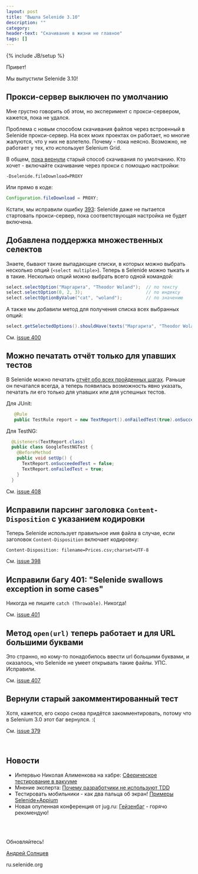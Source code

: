 ```yaml
---
layout: post
title: "Вышла Selenide 3.10"
description: ""
category:
header-text: "Скачивание в жизни не главное"
tags: []
---
```

{% include JB/setup %}

Привет!

Мы выпустили Selenide 3.10! 

## Прокси-сервер выключен по умолчанию

Мне грустно говорить об этом, но эксперимент с прокси-сервером, кажется, пока не удался.

Проблема с новым способом скачивания файлов через встроенный в Selenide прокси-сервер.
На всех моих проектах он работает, но многие жалуются, что у них не взлетело.
Почему - пока неясно. Возможно, не работает у тех, кто использует Selenium Grid.

В общем, [пока вернули](https://github.com/selenide/selenide/issues/402) старый способ скачивания по умолчанию.
Кто хочет - включайте скачивание через прокси с помощью настройки:

```
-Dselenide.fileDownload=PROXY
```

Или прямо в коде:

```java
Configuration.fileDownload = PROXY;
```

Кстати, мы исправили ошибку [393](https://github.com/selenide/selenide/issues/393): Selenide даже не пытается стартовать прокси-сервер, пока соответствующая настройка не будет включена.

## Добавлена поддержка множественных селектов

Знаете, бывают такие выпадающие списки, в которых можно выбрать несколько опций (`<select multiple>`).
Теперь в Selenide можно тыкать и в такие.
Несколько опций можно выбрать всего одной командой:

```java
select.selectOption("Маргарита", "Theodor Woland");  // по тексту
select.selectOption(0, 2, 3);                        // по индексу
select.selectOptionByValue("cat", "woland");         // по значению
```

А также мы добавили метод для получения списка всех выбранных опций:

```java
select.getSelectedOptions().shouldHave(texts("Маргарита", "Theodor Woland"));
```

См. [issue 400](https://github.com/selenide/selenide/issues/400)

## Можно печатать отчёт только для упавших тестов
 
В Selenide можно печатать [отчёт обо всех пройденных шагах](http://ru.selenide.org/2015/11/30/selenide-2.25).
Раньше он печатался всегда, а теперь появилась возможность явно указать, 
печатать ли его только для упавших или для успешных тестов. 

Для JUnit:
 
```java
   @Rule
   public TestRule report = new TextReport().onFailedTest(true).onSucceededTest(false);
```
 
Для TestNG:
 
```java
  @Listeners(TextReport.class)
  public class GoogleTestNGTest {
    @BeforeMethod
    public void setUp() {
      TextReport.onSucceededTest = false;
      TextReport.onFailedTest = true;
    }
  }
```


См. [issue 408](https://github.com/selenide/selenide/issues/408)


## Исправили парсинг заголовка `Content-Disposition` с указанием кодировки

Теперь Selenide использует правильное имя файла в случае, если 
заголовок `Content-Disposition` включает кодировку:

```
Content-Disposition: filename=Prices.csv;charset=UTF-8
```

См. [issue 398](https://github.com/selenide/selenide/issues/398)


## Исправили багу 401: "Selenide swallows exception in some cases"

Никогда не пишите `catch (Throwable)`. Никогда!

См. [issue 401](https://github.com/selenide/selenide/issues/401)

## Метод `open(url)` теперь работает и для URL большими буквами

Это странно, но кому-то понадобилось ввести url большими буквами, и 
оказалось, что Selenide не умеет открывать такие файлы. УПС. Исправили. 

См. [issue 407](https://github.com/selenide/selenide/issues/407)

## Вернули старый закомментированный тест

Хотя, кажется, его скоро снова придётся закомментировать, потому что в Selenium 3.0 этот баг вернулся. :(  

См. [issue 379](https://github.com/selenide/selenide/issues/379)


<br/>

## Новости 

* Интервью Николая Алименкова на хабре: [Сферическое тестирование в вакууме](https://habrahabr.ru/company/jugru/blog/309502/)
* Мнение эксперта: [Почему разработчики не используют TDD](http://xpinjection.com/articles/why-developers-do-not-use-tdd/)
* Тестировать мобильники - как два пальца об экран! [Примеры Selenide+Appium](https://github.com/selenide-examples/selenide-appium)
* Новая опупенная конференция от jug.ru: [Гейзенбаг](https://habrahabr.ru/company/jugru/blog/308612/) - горячо рекомендую!

<br/>
<br/>

Обновляйтесь!

[Андрей Солнцев](http://asolntsev.github.io/)

ru.selenide.org
